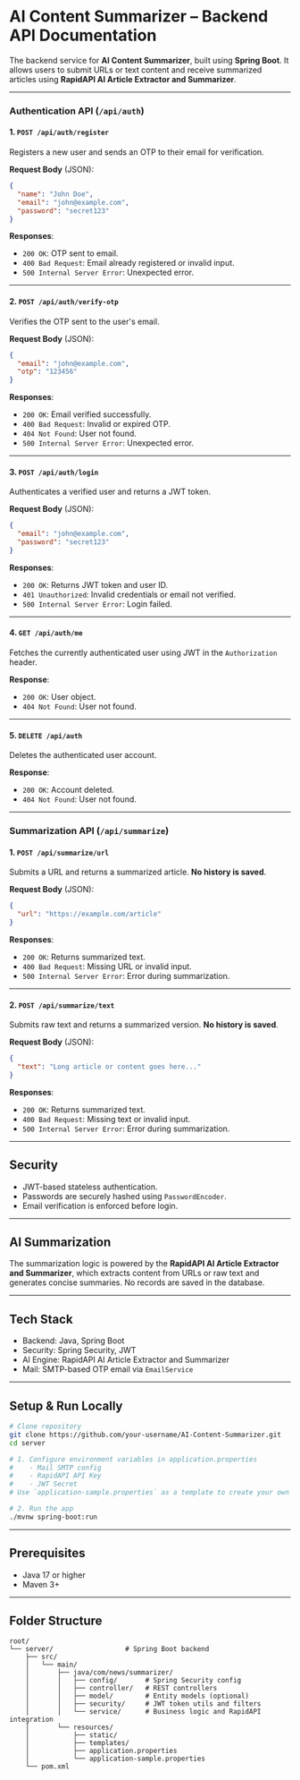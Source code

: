 # AI Content Summarizer – Backend API Documentation

The backend service for **AI Content Summarizer**, built using **Spring Boot**. It allows users to submit URLs or text content and receive summarized articles using **RapidAPI AI Article Extractor and Summarizer**.

---

### Authentication API (`/api/auth`)

#### 1. `POST /api/auth/register`

Registers a new user and sends an OTP to their email for verification.

**Request Body** (JSON):

```json
{
  "name": "John Doe",
  "email": "john@example.com",
  "password": "secret123"
}
```

**Responses**:

* `200 OK`: OTP sent to email.
* `400 Bad Request`: Email already registered or invalid input.
* `500 Internal Server Error`: Unexpected error.

---

#### 2. `POST /api/auth/verify-otp`

Verifies the OTP sent to the user's email.

**Request Body** (JSON):

```json
{
  "email": "john@example.com",
  "otp": "123456"
}
```

**Responses**:

* `200 OK`: Email verified successfully.
* `400 Bad Request`: Invalid or expired OTP.
* `404 Not Found`: User not found.
* `500 Internal Server Error`: Unexpected error.

---

#### 3. `POST /api/auth/login`

Authenticates a verified user and returns a JWT token.

**Request Body** (JSON):

```json
{
  "email": "john@example.com",
  "password": "secret123"
}
```

**Responses**:

* `200 OK`: Returns JWT token and user ID.
* `401 Unauthorized`: Invalid credentials or email not verified.
* `500 Internal Server Error`: Login failed.

---

#### 4. `GET /api/auth/me`

Fetches the currently authenticated user using JWT in the `Authorization` header.

**Response**:

* `200 OK`: User object.
* `404 Not Found`: User not found.

---

#### 5. `DELETE /api/auth`

Deletes the authenticated user account.

**Response**:

* `200 OK`: Account deleted.
* `404 Not Found`: User not found.

---

### Summarization API (`/api/summarize`)

#### 1. `POST /api/summarize/url`

Submits a URL and returns a summarized article. **No history is saved**.

**Request Body** (JSON):

```json
{
  "url": "https://example.com/article"
}
```

**Responses**:

* `200 OK`: Returns summarized text.
* `400 Bad Request`: Missing URL or invalid input.
* `500 Internal Server Error`: Error during summarization.

---

#### 2. `POST /api/summarize/text`

Submits raw text and returns a summarized version. **No history is saved**.

**Request Body** (JSON):

```json
{
  "text": "Long article or content goes here..."
}
```

**Responses**:

* `200 OK`: Returns summarized text.
* `400 Bad Request`: Missing text or invalid input.
* `500 Internal Server Error`: Error during summarization.

---

## Security

* JWT-based stateless authentication.
* Passwords are securely hashed using `PasswordEncoder`.
* Email verification is enforced before login.

---

## AI Summarization

The summarization logic is powered by the **RapidAPI AI Article Extractor and Summarizer**, which extracts content from URLs or raw text and generates concise summaries. No records are saved in the database.

---

## Tech Stack

* Backend: Java, Spring Boot
* Security: Spring Security, JWT
* AI Engine: RapidAPI AI Article Extractor and Summarizer
* Mail: SMTP-based OTP email via `EmailService`

---

## Setup & Run Locally

```bash
# Clone repository
git clone https://github.com/your-username/AI-Content-Summarizer.git
cd server

# 1. Configure environment variables in application.properties
#    - Mail SMTP config
#    - RapidAPI API Key
#    - JWT Secret
# Use `application-sample.properties` as a template to create your own `application.properties`.

# 2. Run the app
./mvnw spring-boot:run
```

---

## Prerequisites

* Java 17 or higher
* Maven 3+

---

## Folder Structure

```
root/
└── server/                  # Spring Boot backend
    ├── src/
    │   └── main/
    │       ├── java/com/news/summarizer/
    │       │   ├── config/       # Spring Security config
    │       │   ├── controller/   # REST controllers
    │       │   ├── model/        # Entity models (optional)
    │       │   ├── security/     # JWT token utils and filters
    │       │   └── service/      # Business logic and RapidAPI integration
    │       └── resources/
    │           ├── static/
    │           ├── templates/
    │           ├── application.properties
    │           └── application-sample.properties
    └── pom.xml


